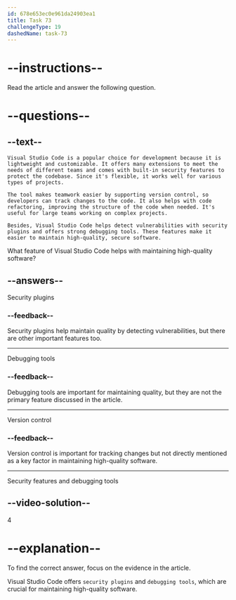 ```yaml
---
id: 678e653ec0e961da24903ea1
title: Task 73
challengeType: 19
dashedName: task-73
---
```


# --instructions--

Read the article and answer the following question.

# --questions--

## --text--

`Visual Studio Code is a popular choice for development because it is lightweight and customizable. It offers many extensions to meet the needs of different teams and comes with built-in security features to protect the codebase. Since it's flexible, it works well for various types of projects.`

`The tool makes teamwork easier by supporting version control, so developers can track changes to the code. It also helps with code refactoring, improving the structure of the code when needed. It's useful for large teams working on complex projects.`

`Besides, Visual Studio Code helps detect vulnerabilities with security plugins and offers strong debugging tools. These features make it easier to maintain high-quality, secure software.`

What feature of Visual Studio Code helps with maintaining high-quality software?

## --answers--

Security plugins

### --feedback--

Security plugins help maintain quality by detecting vulnerabilities, but there are other important features too.

---

Debugging tools

### --feedback--

Debugging tools are important for maintaining quality, but they are not the primary feature discussed in the article.

---

Version control

### --feedback--

Version control is important for tracking changes but not directly mentioned as a key factor in maintaining high-quality software.

---

Security features and debugging tools

## --video-solution--

4

# --explanation--

To find the correct answer, focus on the evidence in the article.

Visual Studio Code offers `security plugins` and `debugging tools`, which are crucial for maintaining high-quality software.
